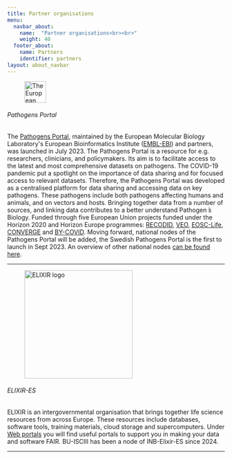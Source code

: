 ```yaml
---
title: Partner organisations
menu:
  navbar_about:
    name:  "Partner organisations<br><br>"
    weight: 40
  footer_about:
    name: Partners
    identifier: partners
layout: about_navbar
---
```


<div class="row">
  <div class="col-12 col-md-4 col-lg-3 d-none d-md-block">
    <figure class="figure">
      <img height="50" alt="The European pathogens portal logo" src="/img/eml_pathogens_logo.svg">
    </figure>
  </div>
  <div class="col-12 col-md-8 col-lg-9">
  <h6>Pathogens Portal</h6>
    <p>The <a href="https://www.pathogensportal.org/" target="_blank">Pathogens Portal</a>, maintained by the European Molecular Biology Laboratory's European Bioinformatics Institute (<a href="https://www.ebi.ac.uk/" target="_blank">EMBL-EBI</a>) and partners, was launched in July 2023. The Pathogens Portal is a resource for e.g. researchers, clinicians, and policymakers. Its aim is  to facilitate access to the latest and most comprehensive datasets on pathogens. The COVID-19 pandemic put a  spotlight on the importance of data sharing and for focused access to relevant datasets. Therefore, the Pathogens Portal was developed as a centralised platform for  data sharing and accessing data on key pathogens. These pathogens include both pathogens affecting humans and animals, and on vectors and hosts. Bringing together data from a number of sources, and linking data contributes to a better understand Pathogen ́s Biology. Funded through five European Union projects funded under the Horizon 2020 and Horizon Europe programmes: <a href="https://recodid.eu/" target="_blank">RECODID</a>, <a href="https://www.veo-europe.eu/" target="_blank">VEO</a>, <a href="https://www.eosc-life.eu/" target="_blank">EOSC-Life</a>, <a href="https://elixir-europe.org/about-us/how-funded/eu-projects/converge" target="_blank">CONVERGE</a> and <a href="https://by-covid.org/" target="_blank">BY-COVID</a>. Moving forward, national nodes of the Pathogens Portal will be added, the Swedish Pathogens Portal is the first to launch in Sept 2023. An overview of other national nodes <a href="/other_national_portals/">can be found here</a>.</p>
  </div>
</div>
<hr class="faded" />

<div class="row mt-4">
  <div class="col-12 col-md-4 col-lg-3 d-none d-md-block">
    <figure class="figure">
      <img width="250" alt="ELIXIR logo" src="/img/elixir_spain_logo_horiz.png">
    </figure>
  </div>
  <div class="col-12 col-md-8 col-lg-9">
  <h6>ELIXIR-ES</h6>
    <p>
    ELIXIR is an intergovernmental organisation that brings together life science resources from across Europe. These resources include databases, software tools, training materials, cloud storage and supercomputers. Under <a href="https://elixir-europe.org/what-we-offer/portals" target="_blank">Web portals</a> you will find useful portals to support you in making your data and software FAIR. BU-ISCIII has been a node of INB-Elixir-ES since 2024.
    </p>
  </div>
</div>
<hr class="faded" />